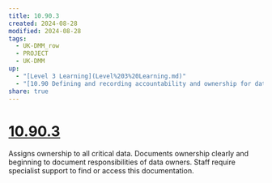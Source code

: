 ```yaml
---
title: 10.90.3
created: 2024-08-28
modified: 2024-08-28
tags:
  - UK-DMM_row
  - PROJECT
  - UK-DMM
up:
  - "[Level 3 Learning](Level%203%20Learning.md)"
  - "[10.90 Defining and recording accountability and ownership for data](10.90%20Defining%20and%20recording%20accountability%20and%20ownership%20for%20data.md)"
share: true
---
```

# [10.90.3](10.90.3.md)

Assigns ownership to all critical data. Documents ownership clearly and beginning to document responsibilities of data owners. Staff require specialist support to find or access this documentation.

